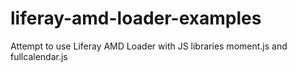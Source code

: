 # liferay-amd-loader-examples

Attempt to use Liferay AMD Loader with JS libraries moment.js and fullcalendar.js